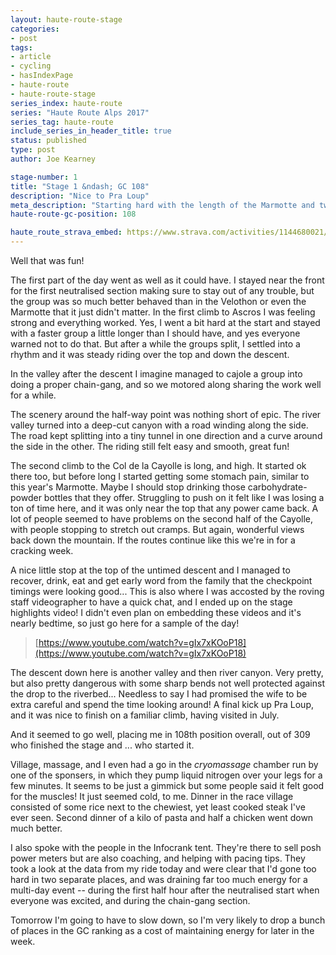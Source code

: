 ```yaml
---
layout: haute-route-stage
categories:
- post
tags:
- article
- cycling
- hasIndexPage
- haute-route
- haute-route-stage
series_index: haute-route
series: "Haute Route Alps 2017"
series_tag: haute-route
include_series_in_header_title: true
status: published
type: post
author: Joe Kearney

stage-number: 1
title: "Stage 1 &ndash; GC 108"
description: "Nice to Pra Loup"
meta_description: "Starting hard with the length of the Marmotte and two-thirds of the ascent, and climbing Ascros, Cayolle and Pra Loup. Plus: surprise video appearance! 173km, 3700m+"
haute-route-gc-position: 108

haute_route_strava_embed: https://www.strava.com/activities/1144680021/embed/014db48ec35e325fd98cfdf60b13d500df8147a0
---
```


Well that was fun!

The first part of the day went as well as it could have. I stayed near the front for the first neutralised section making sure to stay out of any trouble, but the group was so much better behaved than in the Velothon or even the Marmotte that it just didn't matter. In the first climb to Ascros I was feeling strong and everything worked. Yes, I went a bit hard at the start and stayed with a faster group a little longer than I should have, and yes everyone warned not to do that. But after a while the groups split, I settled into a rhythm and it was steady riding over the top and down the descent.

In the valley after the descent I imagine managed to cajole a group into doing a proper chain-gang, and so we motored along sharing the work well for a while.

The scenery around the half-way point was nothing short of epic. The river valley turned into a deep-cut canyon with a road winding along the side. The road kept splitting into a tiny tunnel in one direction and a curve around the side in the other. The riding still felt easy and smooth, great fun!

The second climb to the Col de la Cayolle is long, and high. It started ok there too, but before long I started getting some stomach pain, similar to this year's Marmotte. Maybe I should stop drinking those carbohydrate-powder bottles that they offer. Struggling to push on it felt like I was losing a ton of time here, and it was only near the top that any power came back. A lot of people seemed to have problems on the second half of the Cayolle, with people stopping to stretch out cramps. But again, wonderful views back down the mountain. If the routes continue like this we're in for a cracking week.

A nice little stop at the top of the untimed descent and I managed to recover, drink, eat and get early word from the family that the checkpoint timings were looking good... This is also where I was accosted by the roving staff videographer to have a quick chat, and I ended up on the stage highlights video! I didn't even plan on embedding these videos and it's nearly bedtime, so just go here for a sample of the day!

> [https://www.youtube.com/watch?v=gIx7xKOoP18](https://www.youtube.com/watch?v=gIx7xKOoP18)

The descent down here is another valley and then river canyon. Very pretty, but also pretty dangerous with some sharp bends not well protected against the drop to the riverbed... Needless to say I had promised the wife to be extra careful and spend the time looking around! A final kick up Pra Loup, and it was nice to finish on a familiar climb, having visited in July.

And it seemed to go well, placing me in 108th position overall, out of 309 who finished the stage and ... who started it.

Village, massage, and I even had a go in the _cryomassage_ chamber run by one of the sponsers, in which they pump liquid nitrogen over your legs for a few minutes. It seems to be just a gimmick but some people said it felt good for the muscles! It just seemed cold, to me. Dinner in the race village consisted of some rice next to the chewiest, yet least cooked steak I've ever seen. Second dinner of a kilo of pasta and half a chicken went down much better.

I also spoke with the people in the Infocrank tent. They're there to sell posh power meters but are also coaching, and helping with pacing tips. They took a look at the data from my ride today and were clear that I'd gone too hard in two separate places, and was draining far too much energy for a multi-day event -- during the first half hour after the neutralised start when everyone was excited, and during the chain-gang section.

Tomorrow I'm going to have to slow down, so I'm very likely to drop a bunch of places in the GC ranking as a cost of maintaining energy for later in the week.
